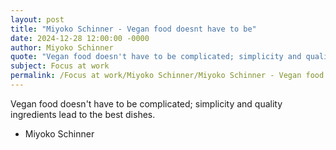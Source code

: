 ```yaml
---
layout: post
title: "Miyoko Schinner - Vegan food doesnt have to be"
date: 2024-12-28 12:00:00 -0000
author: Miyoko Schinner
quote: "Vegan food doesn't have to be complicated; simplicity and quality ingredients lead to the best dishes."
subject: Focus at work
permalink: /Focus at work/Miyoko Schinner/Miyoko Schinner - Vegan food doesnt have to be
---
```


Vegan food doesn't have to be complicated; simplicity and quality ingredients lead to the best dishes.

- Miyoko Schinner
